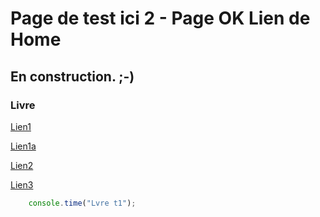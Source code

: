 # Page de test ici 2 - Page OK Lien de Home

## En construction. ;-)

### Livre

[Lien1](/index.html)

[Lien1a](/index.md)

[Lien2](/test.html)

[Lien3](/)

```javascript
    console.time("Lvre t1");
```
